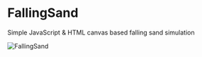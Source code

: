# FallingSand
 Simple JavaScript & HTML canvas based falling sand simulation
 
![FallingSand](https://user-images.githubusercontent.com/31242537/211951957-8059d766-d963-4cb6-8e33-46f7b25437d3.png)
